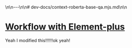 \n\n---\n\n# dev-docs/context-roberta-base-qa.mjs.md\n\n
# [Workflow with Element-plus](https://app.tango.us/app/workflow/9584e320-863e-4663-a919-b026ce7a28fd?utm_source=markdown&utm_medium=markdown&utm_campaign=workflow%20export%20links)

Yeah I modified this!!!!!!ok yeah!